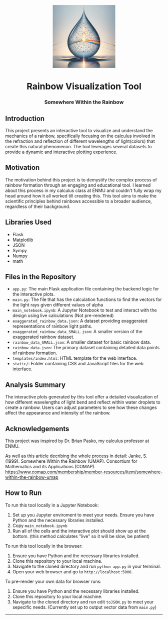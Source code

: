 <p align="center">
    <img src="fun_rainbow_graphic.png" width="200" height="200">
</p>

<h1 align="center">Rainbow Visualization Tool</h1>
<h3 align="center">Somewhere Within the Rainbow</h3>



## Introduction
This project presents an interactive tool to visualize and understand the mechanics of a rainbow, specifically focusing on the calculus involved in the refraction and reflection of different wavelengths of light(colors) that create this natural phenomenon. The tool leverages several datasets to provide a dynamic and interactive plotting experience.

## Motivation
The motivation behind this project is to demystify the complex process of rainbow formation through an engaging and educational tool. I learned about this process in my calculus class at ENMU and couldn't fully wrap my head around how it all worked till creating this. This tool aims to make the scientific principles behind rainbows accessible to a broader audience, regardless of their background.

## Libraries Used
- Flask
- Matplotlib
- JSON
- Sympy
- Numpy
- math

## Files in the Repository
- `app.py`: The main Flask application file containing the backend logic for the interactive plots.
- `main.py`: The file that has the calculation functions to find the vectors for the light rays given different values of alpha
- `main_notebook.ipynb`: A Jupyter Notebook to test and interact with the design using live calculations (Not pre-rendered)
- `exaggerated_rainbow_data.json`: A dataset providing exaggerated representations of rainbow light paths.
- `exaggerated_rainbow_data_SMALL.json`: A smaller version of the exaggerated rainbow dataset.
- `rainbow_data_SMALL.json`: A smaller dataset for basic rainbow data.
- `rainbow_data.json`: The primary dataset containing detailed data points of rainbow formation.
- `templates/index.html`: HTML template for the web interface.
- `static/`: Folder containing CSS and JavaScript files for the web interface.

## Analysis Summary
The interactive plots generated by this tool offer a detailed visualization of how different wavelengths of light bend and reflect within water droplets to create a rainbow. Users can adjust parameters to see how these changes affect the appearance and intensity of the rainbow.

## Acknowledgements
This project was inspired by Dr. Brian Pasko, my calculus professor at ENMU. 

As well as this article decribing the whole process in detail:
Janke, S. (1999). Somewhere Within the Rainbow (UMAP). Consortium for Mathematics and its Applications (COMAP). https://www.comap.com/membership/member-resources/item/somewhere-within-the-rainbow-umap


## How to Run
To run this tool locally in a Jupyter Notebook:
1. Set up you Jupyter enviroment to meet your needs. Ensure you have Python and the necessary libraries installed.
2. Copy `main_notebook.ipynb` 
3. Run all of the cells and the interactive plot should show up at the bottom. (this method calculates "live" so it will be slow, be patient)


To run this tool locally in the browser:
1. Ensure you have Python and the necessary libraries installed.
2. Clone this repository to your local machine.
3. Navigate to the cloned directory and run `python app.py` in your terminal.
4. Open your web browser and go to `http://localhost:5000`.


To pre-render your own data for browser runs:
1. Ensure you have Python and the necessary libraries installed.
2. Clone this repository to your local machine.
3. Navigate to the cloned directory and run edit `toJSON.py` to meet your sepecific needs. (Currently set up to output vector data from `main.py`)

---

